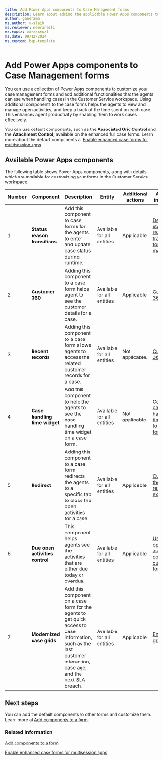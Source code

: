 ```yaml
---
title: Add Power Apps components to Case Management forms 
description: Learn about adding the applicable Power Apps components to Case Management forms.
author: gandhamm 
ms.author: v-slaik
ms.reviewer: neeranelli 
ms.topic: conceptual 
ms.date: 09/12/2024
ms.custom: bap-template 
---
```


# Add Power Apps components to Case Management forms

You can use a collection of Power Apps components to customize your case management forms and add additional functionalities that the agents can use when handling cases in the Customer Service workspace. Using additional components to the case forms helps the agents to view and manage open activities, and keep a track of the time spent on each case. This enhances agent productivity by enabling them to work cases effectively.

You can use default components, such as the **Associated Grid Control** and the **Attachment Control**, available on the enhanced full case forms. Learn more about the default components at [Enable enhanced case forms for multisession apps](case-enh-config.md).

## Available Power Apps components

The following table shows Power Apps components, along with details, which are available for customizing your forms in the Customer Service workspace.

|Number |Component |Description |Entity |Additional actions |Additional information|
|-------|----------|------------|-------|-------------------|----------------------|
|1 |**Status reason transitions** |Add this component to case forms for the agents to enter and update case status during runtime. | Available for all entities. | Applicable. |[Define status reason transitions for case management](define-status-reason-transitions-case-management.md)|
|2 |**Customer 360** |Adding this component to a case form helps agent to see the customer details for a case. | Available for all entities. | Applicable. | [Customer 360](add-display-components-to-case-form.md)| 
|3 |**Recent records** |Adding this component to a case form allows agents to access the related customer records for a case. |Available for all entities. |Not applicable. |[Customer 360](add-display-components-to-case-form.md)|
|4 |**Case handling time widget** |Add this component to help the agents to see the case handling time widget on a case form. |Available for all entities. |Not applicable. |[Configure case handling time widget to case forms](add-case-handling-time.md)|  
|5 |**Redirect** |Adding this component to a case form redirects the agents to a specific tab to close the open activities for a case. |Available for all entities. |Applicable. |[Customize the case resolution experience](add-enhanced-case-management.md)|    
|6 |**Due open activities control** |This component helps agents see the activities that are either due today or overdue. |Available for all entities. |Applicable. |[Use the Due open activities control to customize forms](add-due-open-activities.md)|
|7 |**Modernized case grids** |Add this component on a case form for the agents to get quick access to case information, such as the last customer interaction, case age, and the next SLA breach. |Available for all entities. |Applicable. |[Enable case grids](enable-case-grids.md)|


## Next steps

You can add the default components to other forms and customize them. Learn more at [Add components to a form](/power-apps/maker/model-driven-apps/add-move-configure-or-delete-components-on-form).


### Related information

[Add components to a form](/power-apps/maker/model-driven-apps/add-move-configure-or-delete-components-on-form)

[Enable enhanced case forms for multisession apps](case-enh-config.md)